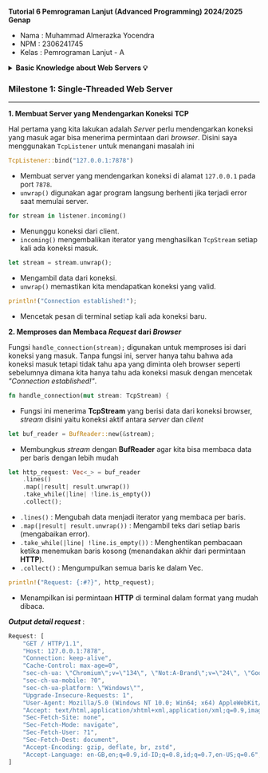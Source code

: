 **Tutorial 6 Pemrograman Lanjut (Advanced Programming) 2024/2025 Genap**
* Nama    : Muhammad Almerazka Yocendra
* NPM     : 2306241745
* Kelas   : Pemrograman Lanjut - A

<details>
    <summary><strong> Basic Knowledge about Web Servers 💡 </strong></summary> 
    
Web server adalah program yang menerima permintaan (_request_) dari client (_browser_) dan mengirimkan respon (_response_) sesuai permintaan tersebut.

Sebuah web server biasanya menggunakan dua protokol utama untuk berkomunikasi dengan browser :

**1. TCP (Transmission Control Protocol)**

> **TCP** adalah protokol dasar yang menangani bagaimana data dikirim antara dua komputer. **TCP** memastikan data yang sampai dalam urutan yang benar dan tidak ada yang hilang. Bisa dibilang **TCP** seperti pengantar paket yang memastikan barang sampai ke tujuan tanpa rusak.

**2. HTTP (Hypertext Transfer Protocol)**

> Sedangkan **HTTP** berjalan di atas **TCP** dan menentukan format permintaan dan balasan antara browser dan server. Browser menggunakan HTTP untuk meminta halaman web, sementara server membalas dengan data yang sesuai.

Jadi kesimpulannya **TCP** berfokus pada bagaimana data dikirim sedangkan **HTTP** berfokus pada apa yang dikirim (apa isinya, misal permintaan halaman web).
</details>

### Milestone 1: Single-Threaded Web Server
---
**1. Membuat Server yang Mendengarkan Koneksi TCP**

Hal pertama yang kita lakukan adalah _Server_ perlu mendengarkan koneksi yang masuk agar bisa menerima permintaan dari _browser_. Disini saya menggunakan `TcpListener` untuk menangani masalah ini

```rust
TcpListener::bind("127.0.0.1:7878")
```
  - Membuat server yang mendengarkan koneksi di alamat `127.0.0.1` pada port `7878`.
  - `unwrap()` digunakan agar program langsung berhenti jika terjadi error saat memulai server.

```rust   
for stream in listener.incoming()
```
  - Menunggu koneksi dari client.
  - `incoming()` mengembalikan iterator yang menghasilkan `TcpStream` setiap kali ada koneksi masuk.

```rust
let stream = stream.unwrap();
```    
  - Mengambil data dari koneksi.
  - `unwrap()` memastikan kita mendapatkan koneksi yang valid.
    
```rust
println!("Connection established!");
```     
  - Mencetak pesan di terminal setiap kali ada koneksi baru.


**2. Memproses dan Membaca _Request_ dari _Browser_**

Fungsi `handle_connection(stream);` digunakan untuk memproses isi dari koneksi yang masuk. Tanpa fungsi ini, server hanya tahu bahwa ada koneksi masuk tetapi tidak tahu apa yang diminta oleh browser seperti sebelumnya dimana kita hanya tahu ada koneksi masuk dengan mencetak _"Connection established!"_.
```rust
fn handle_connection(mut stream: TcpStream) {
```
  - Fungsi ini menerima **TcpStream** yang berisi data dari koneksi browser, _stream_ disini yaitu koneksi aktif antara _server_ dan _client_
    
```rust
let buf_reader = BufReader::new(&stream);
```
  - Membungkus _stream_ dengan **BufReader** agar kita bisa membaca data per baris dengan lebih mudah

```rust
let http_request: Vec<_> = buf_reader
    .lines()
    .map(|result| result.unwrap())
    .take_while(|line| !line.is_empty())
    .collect();
```
  - `.lines()` : Mengubah data menjadi iterator yang membaca per baris.
  - `.map(|result| result.unwrap())` : Mengambil teks dari setiap baris (mengabaikan error).
  - `.take_while(|line| !line.is_empty())` : Menghentikan pembacaan ketika menemukan baris kosong (menandakan akhir dari permintaan **HTTP**).
  - `.collect()` : Mengumpulkan semua baris ke dalam Vec<String>.

```rust
println!("Request: {:#?}", http_request);
```
  - Menampilkan isi permintaan **HTTP** di terminal dalam format yang mudah dibaca.
    
***Output detail request*** :
```rust
Request: [
    "GET / HTTP/1.1",
    "Host: 127.0.0.1:7878",
    "Connection: keep-alive",
    "Cache-Control: max-age=0",
    "sec-ch-ua: \"Chromium\";v=\"134\", \"Not:A-Brand\";v=\"24\", \"Google Chrome\";v=\"134\"",
    "sec-ch-ua-mobile: ?0",
    "sec-ch-ua-platform: \"Windows\"",
    "Upgrade-Insecure-Requests: 1",
    "User-Agent: Mozilla/5.0 (Windows NT 10.0; Win64; x64) AppleWebKit/537.36 (KHTML, like Gecko) Chrome/134.0.0.0 Safari/537.36",
    "Accept: text/html,application/xhtml+xml,application/xml;q=0.9,image/avif,image/webp,image/apng,*/*;q=0.8,application/signed-exchange;v=b3;q=0.7",  
    "Sec-Fetch-Site: none",
    "Sec-Fetch-Mode: navigate",
    "Sec-Fetch-User: ?1",
    "Sec-Fetch-Dest: document",
    "Accept-Encoding: gzip, deflate, br, zstd",
    "Accept-Language: en-GB,en;q=0.9,id-ID;q=0.8,id;q=0.7,en-US;q=0.6",     
]
```